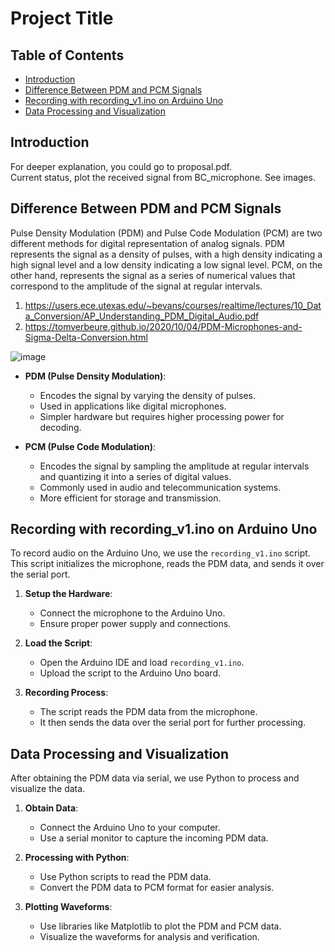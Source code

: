 # Project Title

## Table of Contents
- [Introduction](#introduction)
- [Difference Between PDM and PCM Signals](#difference-between-pdm-and-pcm-signals)
- [Recording with recording_v1.ino on Arduino Uno](#recording-with-recording_v1.ino-on-arduino-uno)
- [Data Processing and Visualization](#data-processing-and-visualization)

## Introduction
For deeper explanation, you could go to proposal.pdf.<br/>
Current status, plot the received signal from BC_microphone. See images. 

## Difference Between PDM and PCM Signals
Pulse Density Modulation (PDM) and Pulse Code Modulation (PCM) are two different methods for digital representation of analog signals. PDM represents the signal as a density of pulses, with a high density indicating a high signal level and a low density indicating a low signal level. PCM, on the other hand, represents the signal as a series of numerical values that correspond to the amplitude of the signal at regular intervals. <br/>
1. https://users.ece.utexas.edu/~bevans/courses/realtime/lectures/10_Data_Conversion/AP_Understanding_PDM_Digital_Audio.pdf
2. https://tomverbeure.github.io/2020/10/04/PDM-Microphones-and-Sigma-Delta-Conversion.html

![image](https://github.com/user-attachments/assets/666d5aaf-0401-4e56-b428-0ad21703cf2d)

- **PDM (Pulse Density Modulation)**:
  - Encodes the signal by varying the density of pulses.
  - Used in applications like digital microphones.
  - Simpler hardware but requires higher processing power for decoding.

- **PCM (Pulse Code Modulation)**:
  - Encodes the signal by sampling the amplitude at regular intervals and quantizing it into a series of digital values.
  - Commonly used in audio and telecommunication systems.
  - More efficient for storage and transmission.

## Recording with recording_v1.ino on Arduino Uno
To record audio on the Arduino Uno, we use the `recording_v1.ino` script. This script initializes the microphone, reads the PDM data, and sends it over the serial port.

1. **Setup the Hardware**:
   - Connect the microphone to the Arduino Uno.
   - Ensure proper power supply and connections.

2. **Load the Script**:
   - Open the Arduino IDE and load `recording_v1.ino`.
   - Upload the script to the Arduino Uno board.

3. **Recording Process**:
   - The script reads the PDM data from the microphone.
   - It then sends the data over the serial port for further processing.

## Data Processing and Visualization
After obtaining the PDM data via serial, we use Python to process and visualize the data.

1. **Obtain Data**:
   - Connect the Arduino Uno to your computer.
   - Use a serial monitor to capture the incoming PDM data.

2. **Processing with Python**:
   - Use Python scripts to read the PDM data.
   - Convert the PDM data to PCM format for easier analysis.

3. **Plotting Waveforms**:
   - Use libraries like Matplotlib to plot the PDM and PCM data.
   - Visualize the waveforms for analysis and verification.
